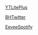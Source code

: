 [YTLitePlus](https://github.com/YTLitePlus/YTLitePlus/releases)

[BHTwitter](https://github.com/BandarHL/BHTwitter/releases)

[EeveeSpotify](https://t.me/SpotilifeIPAs)